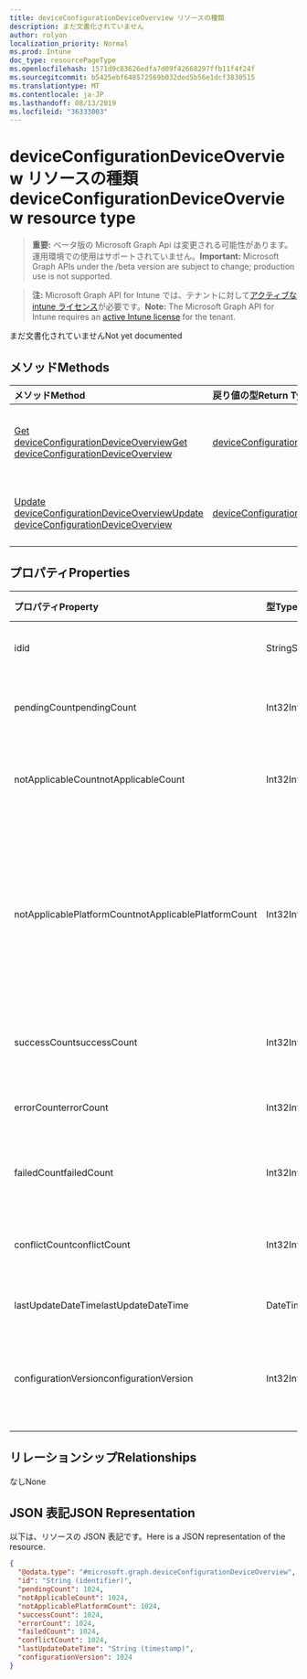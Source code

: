 ```yaml
---
title: deviceConfigurationDeviceOverview リソースの種類
description: まだ文書化されていません
author: rolyon
localization_priority: Normal
ms.prod: Intune
doc_type: resourcePageType
ms.openlocfilehash: 1571d9c83626edfa7d09f42668297ffb11f4f24f
ms.sourcegitcommit: b5425ebf648572569b032ded5b56e1dcf3830515
ms.translationtype: MT
ms.contentlocale: ja-JP
ms.lasthandoff: 08/13/2019
ms.locfileid: "36333003"
---
```

# <a name="deviceconfigurationdeviceoverview-resource-type"></a><span data-ttu-id="e8c16-103">deviceConfigurationDeviceOverview リソースの種類</span><span class="sxs-lookup"><span data-stu-id="e8c16-103">deviceConfigurationDeviceOverview resource type</span></span>

> <span data-ttu-id="e8c16-104">**重要:** ベータ版の Microsoft Graph Api は変更される可能性があります。運用環境での使用はサポートされていません。</span><span class="sxs-lookup"><span data-stu-id="e8c16-104">**Important:** Microsoft Graph APIs under the /beta version are subject to change; production use is not supported.</span></span>

> <span data-ttu-id="e8c16-105">**注:** Microsoft Graph API for Intune では、テナントに対して[アクティブな intune ライセンス](https://go.microsoft.com/fwlink/?linkid=839381)が必要です。</span><span class="sxs-lookup"><span data-stu-id="e8c16-105">**Note:** The Microsoft Graph API for Intune requires an [active Intune license](https://go.microsoft.com/fwlink/?linkid=839381) for the tenant.</span></span>

<span data-ttu-id="e8c16-106">まだ文書化されていません</span><span class="sxs-lookup"><span data-stu-id="e8c16-106">Not yet documented</span></span>

## <a name="methods"></a><span data-ttu-id="e8c16-107">メソッド</span><span class="sxs-lookup"><span data-stu-id="e8c16-107">Methods</span></span>
|<span data-ttu-id="e8c16-108">メソッド</span><span class="sxs-lookup"><span data-stu-id="e8c16-108">Method</span></span>|<span data-ttu-id="e8c16-109">戻り値の型</span><span class="sxs-lookup"><span data-stu-id="e8c16-109">Return Type</span></span>|<span data-ttu-id="e8c16-110">説明</span><span class="sxs-lookup"><span data-stu-id="e8c16-110">Description</span></span>|
|:---|:---|:---|
|[<span data-ttu-id="e8c16-111">Get deviceConfigurationDeviceOverview</span><span class="sxs-lookup"><span data-stu-id="e8c16-111">Get deviceConfigurationDeviceOverview</span></span>](../api/intune-deviceconfig-deviceconfigurationdeviceoverview-get.md)|[<span data-ttu-id="e8c16-112">deviceConfigurationDeviceOverview</span><span class="sxs-lookup"><span data-stu-id="e8c16-112">deviceConfigurationDeviceOverview</span></span>](../resources/intune-deviceconfig-deviceconfigurationdeviceoverview.md)|<span data-ttu-id="e8c16-113">[deviceConfigurationDeviceOverview](../resources/intune-deviceconfig-deviceconfigurationdeviceoverview.md) オブジェクトのプロパティとリレーションシップを読み取ります。</span><span class="sxs-lookup"><span data-stu-id="e8c16-113">Read properties and relationships of the [deviceConfigurationDeviceOverview](../resources/intune-deviceconfig-deviceconfigurationdeviceoverview.md) object.</span></span>|
|[<span data-ttu-id="e8c16-114">Update deviceConfigurationDeviceOverview</span><span class="sxs-lookup"><span data-stu-id="e8c16-114">Update deviceConfigurationDeviceOverview</span></span>](../api/intune-deviceconfig-deviceconfigurationdeviceoverview-update.md)|[<span data-ttu-id="e8c16-115">deviceConfigurationDeviceOverview</span><span class="sxs-lookup"><span data-stu-id="e8c16-115">deviceConfigurationDeviceOverview</span></span>](../resources/intune-deviceconfig-deviceconfigurationdeviceoverview.md)|<span data-ttu-id="e8c16-116">[deviceConfigurationDeviceOverview](../resources/intune-deviceconfig-deviceconfigurationdeviceoverview.md) オブジェクトのプロパティを更新します。</span><span class="sxs-lookup"><span data-stu-id="e8c16-116">Update the properties of a [deviceConfigurationDeviceOverview](../resources/intune-deviceconfig-deviceconfigurationdeviceoverview.md) object.</span></span>|

## <a name="properties"></a><span data-ttu-id="e8c16-117">プロパティ</span><span class="sxs-lookup"><span data-stu-id="e8c16-117">Properties</span></span>
|<span data-ttu-id="e8c16-118">プロパティ</span><span class="sxs-lookup"><span data-stu-id="e8c16-118">Property</span></span>|<span data-ttu-id="e8c16-119">型</span><span class="sxs-lookup"><span data-stu-id="e8c16-119">Type</span></span>|<span data-ttu-id="e8c16-120">説明</span><span class="sxs-lookup"><span data-stu-id="e8c16-120">Description</span></span>|
|:---|:---|:---|
|<span data-ttu-id="e8c16-121">id</span><span class="sxs-lookup"><span data-stu-id="e8c16-121">id</span></span>|<span data-ttu-id="e8c16-122">String</span><span class="sxs-lookup"><span data-stu-id="e8c16-122">String</span></span>|<span data-ttu-id="e8c16-123">エンティティのキー。</span><span class="sxs-lookup"><span data-stu-id="e8c16-123">Key of the entity.</span></span>|
|<span data-ttu-id="e8c16-124">pendingCount</span><span class="sxs-lookup"><span data-stu-id="e8c16-124">pendingCount</span></span>|<span data-ttu-id="e8c16-125">Int32</span><span class="sxs-lookup"><span data-stu-id="e8c16-125">Int32</span></span>|<span data-ttu-id="e8c16-126">保留中のデバイスの数</span><span class="sxs-lookup"><span data-stu-id="e8c16-126">Number of pending devices</span></span>|
|<span data-ttu-id="e8c16-127">notApplicableCount</span><span class="sxs-lookup"><span data-stu-id="e8c16-127">notApplicableCount</span></span>|<span data-ttu-id="e8c16-128">Int32</span><span class="sxs-lookup"><span data-stu-id="e8c16-128">Int32</span></span>|<span data-ttu-id="e8c16-129">該当しないデバイスの数</span><span class="sxs-lookup"><span data-stu-id="e8c16-129">Number of not applicable devices</span></span>|
|<span data-ttu-id="e8c16-130">notApplicablePlatformCount</span><span class="sxs-lookup"><span data-stu-id="e8c16-130">notApplicablePlatformCount</span></span>|<span data-ttu-id="e8c16-131">Int32</span><span class="sxs-lookup"><span data-stu-id="e8c16-131">Int32</span></span>|<span data-ttu-id="e8c16-132">プラットフォームとポリシーの不一致が原因で適用されていないデバイスの数</span><span class="sxs-lookup"><span data-stu-id="e8c16-132">Number of not applicable devices due to mismatch platform and policy</span></span>|
|<span data-ttu-id="e8c16-133">successCount</span><span class="sxs-lookup"><span data-stu-id="e8c16-133">successCount</span></span>|<span data-ttu-id="e8c16-134">Int32</span><span class="sxs-lookup"><span data-stu-id="e8c16-134">Int32</span></span>|<span data-ttu-id="e8c16-135">成功したデバイスの数</span><span class="sxs-lookup"><span data-stu-id="e8c16-135">Number of succeeded devices</span></span>|
|<span data-ttu-id="e8c16-136">errorCount</span><span class="sxs-lookup"><span data-stu-id="e8c16-136">errorCount</span></span>|<span data-ttu-id="e8c16-137">Int32</span><span class="sxs-lookup"><span data-stu-id="e8c16-137">Int32</span></span>|<span data-ttu-id="e8c16-138">エラー デバイスの数</span><span class="sxs-lookup"><span data-stu-id="e8c16-138">Number of error devices</span></span>|
|<span data-ttu-id="e8c16-139">failedCount</span><span class="sxs-lookup"><span data-stu-id="e8c16-139">failedCount</span></span>|<span data-ttu-id="e8c16-140">Int32</span><span class="sxs-lookup"><span data-stu-id="e8c16-140">Int32</span></span>|<span data-ttu-id="e8c16-141">失敗したデバイスの数</span><span class="sxs-lookup"><span data-stu-id="e8c16-141">Number of failed devices</span></span>|
|<span data-ttu-id="e8c16-142">conflictCount</span><span class="sxs-lookup"><span data-stu-id="e8c16-142">conflictCount</span></span>|<span data-ttu-id="e8c16-143">Int32</span><span class="sxs-lookup"><span data-stu-id="e8c16-143">Int32</span></span>|<span data-ttu-id="e8c16-144">競合しているデバイスの数</span><span class="sxs-lookup"><span data-stu-id="e8c16-144">Number of devices in conflict</span></span>|
|<span data-ttu-id="e8c16-145">lastUpdateDateTime</span><span class="sxs-lookup"><span data-stu-id="e8c16-145">lastUpdateDateTime</span></span>|<span data-ttu-id="e8c16-146">DateTimeOffset</span><span class="sxs-lookup"><span data-stu-id="e8c16-146">DateTimeOffset</span></span>|<span data-ttu-id="e8c16-147">最終更新時刻</span><span class="sxs-lookup"><span data-stu-id="e8c16-147">Last update time</span></span>|
|<span data-ttu-id="e8c16-148">configurationVersion</span><span class="sxs-lookup"><span data-stu-id="e8c16-148">configurationVersion</span></span>|<span data-ttu-id="e8c16-149">Int32</span><span class="sxs-lookup"><span data-stu-id="e8c16-149">Int32</span></span>|<span data-ttu-id="e8c16-150">対象の概要に関するポリシーのバージョン</span><span class="sxs-lookup"><span data-stu-id="e8c16-150">Version of the policy for that overview</span></span>|

## <a name="relationships"></a><span data-ttu-id="e8c16-151">リレーションシップ</span><span class="sxs-lookup"><span data-stu-id="e8c16-151">Relationships</span></span>
<span data-ttu-id="e8c16-152">なし</span><span class="sxs-lookup"><span data-stu-id="e8c16-152">None</span></span>

## <a name="json-representation"></a><span data-ttu-id="e8c16-153">JSON 表記</span><span class="sxs-lookup"><span data-stu-id="e8c16-153">JSON Representation</span></span>
<span data-ttu-id="e8c16-154">以下は、リソースの JSON 表記です。</span><span class="sxs-lookup"><span data-stu-id="e8c16-154">Here is a JSON representation of the resource.</span></span>
<!-- {
  "blockType": "resource",
  "keyProperty": "id",
  "@odata.type": "microsoft.graph.deviceConfigurationDeviceOverview"
}
-->
``` json
{
  "@odata.type": "#microsoft.graph.deviceConfigurationDeviceOverview",
  "id": "String (identifier)",
  "pendingCount": 1024,
  "notApplicableCount": 1024,
  "notApplicablePlatformCount": 1024,
  "successCount": 1024,
  "errorCount": 1024,
  "failedCount": 1024,
  "conflictCount": 1024,
  "lastUpdateDateTime": "String (timestamp)",
  "configurationVersion": 1024
}
```



